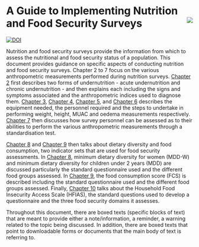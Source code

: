 # A Guide to Implementing Nutrition and Food Security Surveys <img src="images/nutrisurvey_small.png" align="right" />

[![DOI](https://zenodo.org/badge/124506202.svg)](https://zenodo.org/badge/latestdoi/124506202)

Nutrition and food security surveys provide the information from which to assess the nutritional and food security status of a population. This document provides guidance on specific aspects of conducting nutrition and food security surveys. Chapter 2 to 7 focus on the various anthropometric measurements performed during nutrition surveys. [Chapter 2](https://nutriverse.validmeasures.org/nutrisurvey/anthro.html) first describes two forms of undernutrition - acute undernutrition and chronic undernutrition - and then explains each including the signs and symptoms associated and the anthropometric indices used to diagnose them. [Chapter 3](https://nutriverse.validmeasures.org/nutrisurvey/weight.html), [Chapter 4](https://nutriverse.validmeasures.org/nutrisurvey/height.html), [Chapter 5](https://nutriverse.validmeasures.org/nutrisurvey/muac.html), and [Chapter 6](https://nutriverse.validmeasures.org/nutrisurvey/oedema.html) describes the equipment needed, the personnel required and the steps to undertake in performing weight, height, MUAC and oedema measurements respectively. [Chapter 7](https://nutriverse.validmeasures.org/nutrisurvey/standard.html) then discusses how survey personnel can be assessed as to their abilities to perform the various anthropometric measurements through a standardisation test.

[Chapter 8](https://nutriverse.validmeasures.org/nutrisurvey/diet.html) and [Chapter 9](https://nutriverse.validmeasures.org/nutrisurvey/food.html) then talks about dietary diversity and food consumption, two indicator sets that are used for food security assessments. In [Chapter 8](https://nutriverse.validmeasures.org/nutrisurvey/diet.html), minimum dietary diversity for women (MDD-W) and minimum dietary diversity for children under 2 years (MDD) are discussed particularly the standard questionnaire used and the different food groups assessed. In [Chapter 9](https://nutriverse.validmeasures.org/nutrisurvey/food.html), the food consumption score (FCS) is described including the standard questionnaire used and the different food groups assessed. Finally, [Chapter 10](https://nutriverse.validmeasures.org/nutrisurvey/hfias.html) talks about the Household Food Insecurity Access Scale (HFIAS), the standard questions used to develop a questionnaire and the three food security domains it assesses.

Throughout this document, there are boxed texts (specific blocks of text) that are meant to provide either a note/information, a reminder, a warning related to the topic being discussed. In addition, there are boxed texts that point to downloadable forms or documents that the main body of text is referring to.